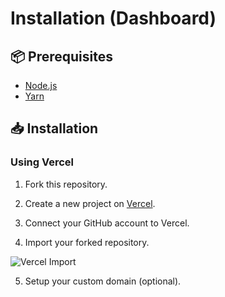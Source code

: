 # Installation (Dashboard)

## 📦 Prerequisites

- [Node.js](https://nodejs.org/en/download/)
- [Yarn](https://classic.yarnpkg.com/en/docs/install/)

## 📥 Installation

### Using Vercel

1. Fork this repository.

2. Create a new project on [Vercel](https://vercel.com/).

3. Connect your GitHub account to Vercel.

4. Import your forked repository.

![Vercel Import](https://safe.b68dev.xyz/Pp6WHAxb.png)

5. Setup your custom domain (optional).
